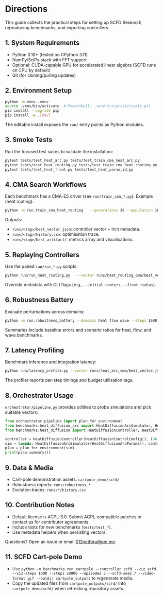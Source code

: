 # Directions

This guide collects the practical steps for setting up SCFD Research, reproducing benchmarks, and exporting controllers.

## 1. System Requirements
- Python 3.10+ (tested on CPython 3.11)
- NumPy/SciPy stack with FFT support
- Optional: CUDA-capable GPU for accelerated linear algebra (SCFD runs on CPU by default)
- Git (for cloning/pulling updates)

## 2. Environment Setup
```bash
python -m venv .venv
source .venv/bin/activate  # PowerShell: .venv\Scripts\Activate.ps1
pip install --upgrade pip
pip install -e .[dev]
```

The editable install exposes the `run/` entry points as Python modules.

## 3. Smoke Tests
Run the focused test suites to validate the installation:
```bash
pytest tests/test_heat_arc.py tests/test_train_cma_heat_arc.py
pytest tests/test_heat_routing.py tests/test_train_cma_heat_routing.py
pytest tests/test_heat_front.py tests/test_heat_param_id.py
```

## 4. CMA Search Workflows
Each benchmark has a CMA-ES driver (see `run/train_cma_*.py`). Example (heat routing):
```bash
python -m run.train_cma_heat_routing   --generations 30 --population 10 --elite 3   --steps 1200 --record-interval 120 --outdir runs/heat_routing_cma
```
Outputs:
- `runs/<tag>/best_vector.json`: controller vector + rich metadata.
- `runs/<tag>/history.csv`: optimisation trace.
- `runs/<tag>/best_artifact/`: metrics array and visualisations.

## 5. Replaying Controllers
Use the paired `run/run_*.py` scripts:
```bash
python run/run_heat_routing.py   --vector runs/heat_routing_cma/best_vector.json   --outdir outputs/heat_routing_demo
```
Override metadata with CLI flags (e.g., `--initial-centers`, `--front-radius`).

## 6. Robustness Battery
Evaluate perturbations across domains:
```bash
python -m run.robustness_battery --domains heat flow wave --steps 1600 --out robustness_report.json
```
Summaries include baseline errors and scenario ratios for heat, flow, and wave benchmarks.

## 7. Latency Profiling
Benchmark inference and integration latency:
```bash
python run/latency_profile.py --vector runs/heat_arc_cma/best_vector.json --steps 200
```
The profiler reports per-step timings and budget utilisation tags.

## 8. Orchestrator Usage
`orchestrator/pipeline.py` provides utilities to probe simulations and pick suitable vectors:
```python
from orchestrator.pipeline import plan_for_environment
from benchmarks.heat_diffusion_arc import HeatDiffusionArcSimulator, HeatDiffusionArcParams
from benchmarks.heat_diffusion import HeatDiffusionController, HeatDiffusionControlConfig

controller = HeatDiffusionController(HeatDiffusionControlConfig(), (96, 96))
sim = lambda: HeatDiffusionArcSimulator(HeatDiffusionArcParams(), controller)
plan = plan_for_environment(sim)
print(plan.summary())
```

## 9. Data & Media
- Cart-pole demonstration assets: `cartpole_demo/scfd/`
- Robustness reports: `runs/robustness_*`
- Evolution traces: `runs/*/history.csv`

## 10. Contribution Notes
- Default license is AGPL-3.0. Submit AGPL-compatible patches or contact us for contributor agreements.
- Include tests for new benchmarks (`tests/test_*`).
- Use metadata helpers when persisting vectors.

Questions? Open an issue or email 012notforu@pm.me.


## 11. SCFD Cart-pole Demo
- Use `python -m benchmarks.run_cartpole --controller scfd --viz scfd --viz-steps 1600 --steps 20000 --episodes 5 --scfd-seed 7 --video-format gif --outdir cartpole_outputs` to regenerate media.
- Copy the updated files from `cartpole_outputs/scfd/` into `cartpole_demo/scfd/` when refreshing repository assets.
